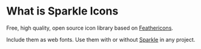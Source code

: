 # What is Sparkle Icons

Free, high quality, open source icon library based on [Feathericons](https://feathericons.com/).

Include them as web fonts.
Use them with or without [Sparkle](https://github.com/danieledeluca/sparkle) in any project.
